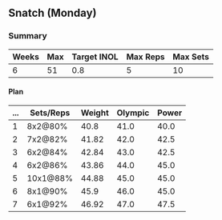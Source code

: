 ## Snatch (Monday)

### Summary

Weeks | Max | Target INOL | Max Reps | Max Sets
--- | --- | --- | --- | ---
6 | 51 | 0.8 | 5 | 10

#### Plan

 ... | Sets/Reps | Weight | Olympic | Power
--- | --- | --- | --- | ---
1 | 8x2@80% | 40.8 | 41.0 | 40.0
2 | 7x2@82% | 41.82 | 42.0 | 42.5
3 | 6x2@84% | 42.84 | 43.0 | 42.5
4 | 6x2@86% | 43.86 | 44.0 | 45.0
5 | 10x1@88% | 44.88 | 45.0 | 45.0
6 | 8x1@90% | 45.9 | 46.0 | 45.0
7 | 6x1@92% | 46.92 | 47.0 | 47.5

